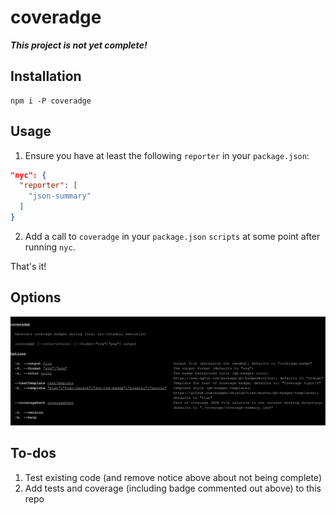 <!--
[![coverage badge](coverage-badge.svg)](coverage-badge.svg)
-->

# coveradge

***This project is not yet complete!***

## Installation

```
npm i -P coveradge
```

## Usage

1. Ensure you have at least the following `reporter` in your `package.json`:

```json
"nyc": {
  "reporter": [
    "json-summary"
  ]
}
```

2. Add a call to `coveradge` in your `package.json` `scripts` at some point
    after running `nyc`.

That's it!

## Options

[![CLI instructions](cli.svg)](cli.svg)

## To-dos

1. Test existing code (and remove notice above about not being complete)
2. Add tests and coverage (including badge commented out above) to this repo
